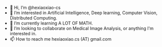 - 👋 Hi, I’m @hexiaoxiao-cs
- 👀 I’m interested in Artificial Intelligence, Deep learning, Computer Vision, Distributed Computing.
- 🌱 I’m currently learning A LOT OF MATH.
- 💞️ I’m looking to collaborate on Medical Image Analysis, or anything I'm interested in.
- 📫 How to reach me hexiaoxiao.cs (AT) gmail.com

<!---
hexiaoxiao-cs/hexiaoxiao-cs is a ✨ special ✨ repository because its `README.md` (this file) appears on your GitHub profile.
You can click the Preview link to take a look at your changes.
--->
